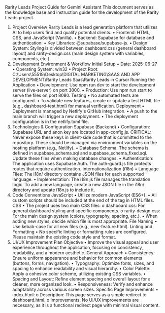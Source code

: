 Rarity Leads Project Guide for Gemini Assistant
This document serves as the knowledge base and instruction guide for the development of the Rarity Leads project.
1. Project Overview
Rarity Leads is a lead generation platform that utilizes AI to help users find and qualify potential clients.
•	Frontend: HTML, CSS, and JavaScript (Vanilla).
•	Backend: Supabase for database and authentication.
•	Key Libraries: @supabase/supabase-js.
•	Design System: Styling is divided between dashboard.css (general dashboard layout) and rarity-design.css (main design system with variables, components, etc.).
2. Development Environment & Workflow
Initial Setup
•	Date: 2025-06-27
•	Operating System: win32
•	Project Root: C:\Users\55519\Desktop\DIGITAL MARKETING\SAAS AND APP DEVELOPMENT\Rarity Leads Saas\Rarity Leads in Cursor
Running the Application
•	Development: Use npm run dev to start the development server (live-server) on port 3000.
•	Production: Use npm run start to serve the files on port 8080.
Testing
•	No automated tests are configured.
•	To validate new features, create or update a test HTML file (e.g., dashboard-test.html) for manual verification.
Deployment
•	Deployment is managed by Netlify's GitHub integration.
•	A push to the main branch will trigger a new deployment.
•	The deployment configuration is in the netlify.toml file.
3. Technologies & Configuration
Supabase (Backend)
•	Configuration: Supabase URL and anon key are located in app-config.js. CRITICAL: Never expose these keys in client-side code that is committed to the repository. These should be managed via environment variables on the hosting platform (e.g., Netlify).
•	Database Schema: The schema is defined in supabase_schema.sql and supabase_schema_fixed.sql. Update these files when making database changes.
•	Authentication: The application uses Supabase Auth. The auth-guard.js file protects routes that require authentication.
Internationalization (i18n)
•	Language Files: The i18n/ directory contains JSON files for each supported language.
•	Implementation: The i18n.js file manages the translation logic. To add a new language, create a new JSON file in the i18n/ directory and update i18n.js to include it.
4. Code Conventions
JavaScript
•	Utilize modern JavaScript (ES6+).
•	All custom scripts should be included at the end of the <body> tag in HTML files.
CSS
•	The project uses two main CSS files:
o	dashboard.css: For general dashboard styling and specific components.
o	rarity-design.css: For the main design system (colors, typography, spacing, etc.).
•	When adding new styles, decide which file is most appropriate.
File Naming
•	Use kebab-case for all new files (e.g., new-feature.html).
Linting and Formatting
•	No specific linting or formatting rules are configured. Please maintain the existing code style and format.
5. UI/UX Improvement Plan
Objective
•	Improve the visual appeal and user experience throughout the application, focusing on consistency, readability, and a modern aesthetic.
General Approach
•	Consistency: Ensure uniform appearance and behavior for common elements (buttons, forms, navigation).
•	Typography: Optimize fonts, sizes, and spacing to enhance readability and visual hierarchy.
•	Color Palette: Apply a cohesive color scheme, utilizing existing CSS variables.
•	Spacing and Layout: Refine element spacing and overall layout for a cleaner, more organized look.
•	Responsiveness: Verify and enhance adaptability across various screen sizes.
Specific Page Improvements
•	index.html:
o	Description: This page serves as a simple redirect to dashboard.html.
o	Improvements: No UI/UX improvements are necessary, as it is a functional redirect page with minimal visual content.

